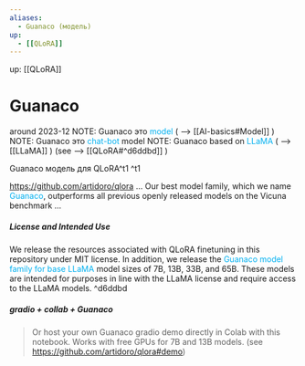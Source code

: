 ```yaml
---
aliases:
  - Guanaco (модель)
up:
  - [[QLoRA]]
---
```

up:  [[QLoRA]]

# Guanaco
around 2023-12
NOTE: Guanaco это <font color="#00b0f0">model</font> ( -->  [[AI-basics#Model]] )
NOTE: Guanaco это <font color="#00b0f0">chat-bot</font> model
NOTE: Guanaco based on <font color="#00b0f0">LLaMA</font> ( --> [[LLaMA]]   ) (see -->  [[QLoRA#^d6ddbd]] )


Guanaco модель для QLoRA^t1 ^t1

https://github.com/artidoro/qlora
... Our best model family, which we name <font color="#00b0f0">Guanaco</font>, outperforms all previous openly released models on the Vicuna benchmark ... 

##### License and Intended Use
We release the resources associated with QLoRA finetuning in this repository under MIT license. In addition, we release the <font color="#00b0f0">Guanaco model family for base LLaMA</font> model sizes of 7B, 13B, 33B, and 65B. These models are intended for purposes in line with the LLaMA license and require access to the LLaMA models.  ^d6ddbd

##### gradio + collab + Guanaco 
> Or host your own Guanaco gradio demo directly in Colab with this notebook. Works with free GPUs for 7B and 13B models. (see https://github.com/artidoro/qlora#demo)